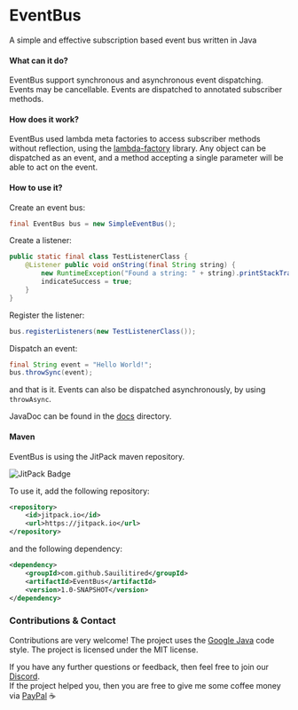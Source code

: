 # EventBus
A simple and effective subscription based event bus written in Java

#### What can it do?
EventBus support synchronous and asynchronous event dispatching. Events may be
cancellable. Events are dispatched to annotated subscriber methods.

#### How does it work?
EventBus used lambda meta factories to access subscriber methods without reflection, using
the [lambda-factory](https://github.com/Hervian/lambda-factory/) library. Any object can
be dispatched as an event, and a method accepting a single parameter will be able to act on
the event.

#### How to use it? 

Create an event bus:
```java
final EventBus bus = new SimpleEventBus();
```

Create a listener:
```java
public static final class TestListenerClass {
    @Listener public void onString(final String string) {
        new RuntimeException("Found a string: " + string).printStackTrace();
        indicateSuccess = true;
    }
}
```

Register the listener:
```java
bus.registerListeners(new TestListenerClass());
```

Dispatch an event:
```java
final String event = "Hello World!";
bus.throwSync(event);
```

and that is it. Events can also be dispatched asynchronously, by using `throwAsync`.

JavaDoc can be found in the [docs](https://github.com/Sauilitired/EventBus/tree/master/docs/) directory.

#### Maven
EventBus is using the JitPack maven repository.

![JitPack Badge](https://jitpack.io/v/Sauilitired/EventBus.svg)

To use it, add the following repository:
```xml
<repository>
    <id>jitpack.io</id>
    <url>https://jitpack.io</url>
</repository>
```
and the following dependency:
```xml
<dependency>
    <groupId>com.github.Sauilitired</groupId>
    <artifactId>EventBus</artifactId>
    <version>1.0-SNAPSHOT</version>
</dependency>
```

### Contributions &amp; Contact
Contributions are very welcome! The project uses the 
[Google Java](https://google.github.io/styleguide/javaguide.html) code style. The project is licensed 
under the MIT license.

If you have any further questions or feedback, then feel free to join our [Discord](https://discord.gg/ngZCzbU).\
If the project helped you, then you are free to give me some coffee money via [PayPal](https://www.paypal.me/Sauilitired)
:coffee:

